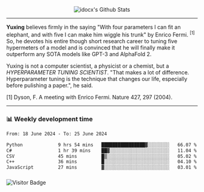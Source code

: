 <div align="center">
    <img align="center" src="https://github-readme-stats.vercel.app/api?username=idocx&show_icons=true&count_private=true&hide_border=true" alt="idocx's Github Stats"></img>
</div>

---

**Yuxing** believes firmly in the saying "With four parameters I can fit an elephant, and with five I can make him wiggle his trunk" by Enrico Fermi. <sup>[1]</sup> So, he devotes his entire though short research career to tuning five hypermeters of a model and is convinced that he will finally make it outperform any SOTA models like GPT-3 and AlphaFold 2.

Yuxing is not a computer scientist, a physicist or a chemist, but a *HYPERPARAMETER TUNING SCIENTIST*. "That makes a lot of difference. Hyperparameter tuning is the technique that changes our life, especially before pulishing a paper.", he said.

[1] Dyson, F. A meeting with Enrico Fermi. Nature 427, 297 (2004).


---

### 📊 Weekly development time
<!--START_SECTION:waka-->

```txt
From: 18 June 2024 - To: 25 June 2024

Python             9 hrs 54 mins   ████████████████▓░░░░░░░░   66.07 %
C#                 1 hr 39 mins    ██▓░░░░░░░░░░░░░░░░░░░░░░   11.04 %
CSV                45 mins         █▒░░░░░░░░░░░░░░░░░░░░░░░   05.02 %
C++                36 mins         █░░░░░░░░░░░░░░░░░░░░░░░░   04.10 %
JavaScript         27 mins         ▓░░░░░░░░░░░░░░░░░░░░░░░░   03.01 %
```

<!--END_SECTION:waka-->

### 

![Visitor Badge](https://visitor-badge.laobi.icu/badge?page_id=idocx.idocx)